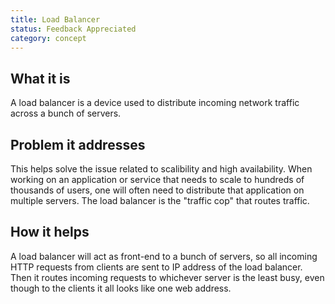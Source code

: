 ```yaml
---
title: Load Balancer
status: Feedback Appreciated
category: concept
---
```


## What it is
A load balancer is a device used to distribute incoming network traffic across a bunch of servers.

## Problem it addresses
This helps solve the issue related to scalibility and high availability. When working on an application or service that needs to scale to hundreds of thousands of users, one will often need to distribute that application on multiple servers. The load balancer is the "traffic cop" that routes traffic.

## How it helps
A load balancer will act as front-end to a bunch of servers, so all incoming HTTP requests from clients are sent to IP address of the load balancer. Then it routes incoming requests to whichever server is the least busy, even though to the clients it all looks like one web address.
